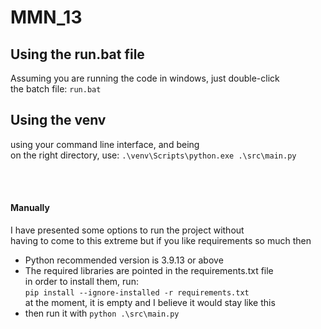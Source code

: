 # **MMN_13**


## Using the run.bat file
Assuming you are running the code in windows, just double-click \
the batch file: `run.bat`

## Using the **venv**
using your command line interface, and being\
on the right directory, use: `.\venv\Scripts\python.exe .\src\main.py`

<br/>
<br/>




#### Manually
I have presented some options to run the project without \
having to come to this extreme but if you like requirements so much then 
* Python recommended version is 3.9.13 or above
* The required libraries are pointed in the requirements.txt file\
  in order to install them, run: \
  `pip install --ignore-installed -r requirements.txt` \
  at the moment, it is empty and I believe it would stay like this
* then run it with `python .\src\main.py`
